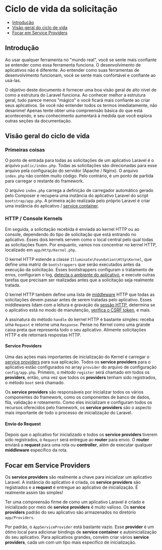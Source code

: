 # Ciclo de vida da solicitação

- [Introdução](#introducao)
- [Visão geral do ciclo de vida](#visao-geral-do-ciclo-de-vida)
- [Focar em Service Providers](#focar-em-service-providers)

<a name="introducao"></a>
## Introdução

Ao usar qualquer ferramenta no "mundo real", você se sente mais confiante se entender como essa ferramenta funciona. O desenvolvimento de aplicativos não é diferente. Ao entender como suas ferramentas de desenvolvimento funcionam, você se sente mais confortável e confiante ao usá-las.

O objetivo deste documento é fornecer uma boa visão geral de alto nível de como a estrutura do Laravel funciona. Ao conhecer melhor a estrutura geral, tudo parece menos "mágico" e você ficará mais confiante ao criar seus aplicativos. Se você não entender todos os termos imediatamente, não desanime! Apenas tente obter uma compreensão básica do que está acontecendo, e seu conhecimento aumentará à medida que você explora outras seções da documentação.

<a name="visao-geral-do-ciclo-de-vida"></a>
## Visão geral do ciclo de vida

### Primeiras coisas

O ponto de entrada para todas as solicitações de um aplicativo Laravel é o arquivo `public/index.php`. Todas as solicitações são direcionadas para esse arquivo pela configuração do servidor (Apache / Nginx). O arquivo `index.php` não contém muito código. Pelo contrário, é um ponto de partida para carregar o restante do framework.

O arquivo `index.php` carrega a definição de carregador automático gerado pelo Composer e recupera uma instância do aplicativo Laravel do script `bootstrap/app.php`. A primeira ação realizada pelo próprio Laravel é criar uma instância do aplicativo / [service container](/docs/{{version}}/container).

### HTTP / Console Kernels

Em seguida, a solicitação recebida é enviada ao kernel HTTP ou ao console, dependendo do tipo de solicitação que está entrando no aplicativo. Esses dois kernels servem como o local central pelo qual todas as solicitações fluem. Por enquanto, vamos nos concentrar no kernel HTTP, localizado em `app/Http/Kernel.php`.

O kernel HTTP estende a classe `Illuminate\Foundation\Http\Kernel`, que define uma matriz de `bootstrappers` que serão executados antes da execução da solicitação. Esses bootstrappers configuram o tratamento de erros, configuram o log, [detecta o ambiente do aplicativo](/docs/{{version}}/configuration#environment-configuration), e execute outras tarefas que precisam ser realizadas antes que a solicitação seja realmente tratada.

O kernel HTTP também define uma lista de [middleware](/docs/{{version}}/middleware) HTTP que todas as solicitações devem passar antes de serem tratadas pelo aplicativo. Esses middlewares lidam com a leitura e gravação da [sessão HTTP](/docs/{{version}}/session), determina se o aplicativo está no modo de manutenção, [verifica o CSRF token](/docs/{{version}}/csrf), e mais.

A assinatura do método `handle` do kernel HTTP é bastante simples: receba uma `Request` e retorne uma `Response`. Pense no Kernel como uma grande caixa preta que representa todo o seu aplicativo. Alimente solicitações HTTP e ele retornará respostas HTTP.

#### Service Providers

Uma das ações mais importantes de inicialização do Kernel é carregar o [service providers](/docs/{{version}}/providers) para sua aplicação. Todos os **service providers** para o aplicativo estão configurados no array `provider` do arquivo de configuração `config/app.php`. Primeiro, o método `register` será chamado em todos os **providers**, então, uma vez que todos os **providers** tenham sido registrados, o método `boot` será chamado.

Os **service providers** são responsáveis ​​por inicializar todos os vários componentes do framework, como os componentes de banco de dados, fila, validação e roteamento. Como eles inicializam e configuram todos os recursos oferecidos pelo framework, os **service providers** são o aspecto mais importante de todo o processo de inicialização do Laravel.

#### Envio do Request

Depois que o aplicativo for inicializado e todos os **service providers** tiverem sido registrados, o `Request` será entregue ao **router** para envio. O **router** enviará a **request** para uma rota ou **controller**, além de executar qualquer **middleware** específico da rota.

<a name="focar-em-service-providers"></a>
## Focar em Service Providers

Os **service providers** são realmente a chave para inicializar um aplicativo Laravel. A instância do aplicativo é criada, os **service providers** são registrados e a **request** é entregue ao aplicativo de inicialização. É realmente assim tão simples!

Ter uma compreensão firme de como um aplicativo Laravel é criado e inicializado por meio de **service providers** é muito valioso. Os **service providers** padrão do seu aplicativo são armazenados no diretório `app/Providers`.

Por padrão, o `AppServiceProvider` está bastante vazio. Esse **provider** é um ótimo local para adicionar bindings de **service container** e autoinicialização do seu aplicativo. Para aplicativos grandes, convém criar vários **service providers**, cada um com um tipo mais específico de inicialização.
